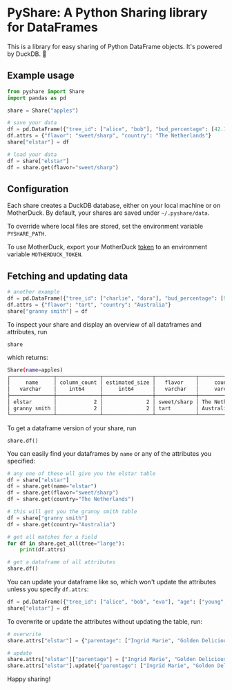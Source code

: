 # PyShare: A Python Sharing library for DataFrames

This is a library for easy sharing of Python DataFrame objects. It's powered by DuckDB. 🦆

## Example usage

```python
from pyshare import Share
import pandas as pd

share = Share("apples")

# save your data
df = pd.DataFrame({"tree_id": ["alice", "bob"], "bud_percentage": [42.1, 39.3]})
df.attrs = {"flavor": "sweet/sharp", "country": "The Netherlands"}
share["elstar"] = df

# load your data
df = share["elstar"]
df = share.get(flavor="sweet/sharp")
```

## Configuration

Each share creates a DuckDB database, either on your local machine or on MotherDuck. By default, your shares are saved under `~/.pyshare/data`.

To override where local files are stored, set the environment variable `PYSHARE_PATH`.

To use MotherDuck, export your MotherDuck [token](https://app.motherduck.com/token-request?appName=pyshare) to an environment variable `MOTHERDUCK_TOKEN`.

## Fetching and updating data

```python
# another example
df = pd.DataFrame({"tree_id": ["charlie", "dora"], "bud_percentage": [93.1, 87.3]})
df.attrs = {"flavor": "tart", "country": "Australia"}
share["granny smith"] = df
```

To inspect your share and display an overview of all dataframes and attributes, run
```
share
```

which returns:

```bash
Share(name=apples)
┌──────────────┬──────────────┬────────────────┬─────────────┬─────────────────┐
│     name     │ column_count │ estimated_size │   flavor    │     country     │
│   varchar    │    int64     │     int64      │   varchar   │     varchar     │
├──────────────┼──────────────┼────────────────┼─────────────┼─────────────────┤
│ elstar       │            2 │              2 │ sweet/sharp │ The Netherlands │
│ granny smith │            2 │              2 │ tart        │ Australia       │
└──────────────┴──────────────┴────────────────┴─────────────┴─────────────────┘
```

To get a dataframe version of your share, run
```
share.df()
```

You can easily find your dataframes by `name` or any of the attributes you specified:

```python
# any one of these wll give you the elstar table
df = share["elstar"]
df = share.get(name="elstar")
df = share.get(flavor="sweet/sharp")
df = share.get(country="The Netherlands")

# this will get you the granny smith table
df = share["granny smith"]
df = share.get(country="Australia")

# get all matches for a field
for df in share.get_all(tree="large"):
    print(df.attrs)

# get a dataframe of all attributes
share.df()
```

You can update your dataframe like so, which won't update the attributes unless you specify `df.attrs`:

```python
df = pd.DataFrame({"tree_id": ["alice", "bob", "eva"], "age": ["young", "old", "ancient"]})
share["elstar"] = df
```

To overwrite or update the attributes without updating the table, run:

```python
# overwrite
share.attrs["elstar"] = {"parentage": ["Ingrid Marie", "Golden Delicious"]}

# update
share.attrs["elstar"]["parentage"] = ["Ingrid Marie", "Golden Delicious"]
share.attrs["elstar"].update({"parentage": ["Ingrid Marie", "Golden Delicious"]})
```

Happy sharing!
